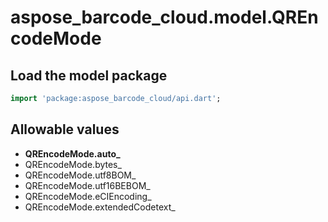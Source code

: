 # aspose_barcode_cloud.model.QREncodeMode

## Load the model package

```dart
import 'package:aspose_barcode_cloud/api.dart';
```

## Allowable values

* **QREncodeMode.auto_**
* QREncodeMode.bytes_
* QREncodeMode.utf8BOM_
* QREncodeMode.utf16BEBOM_
* QREncodeMode.eCIEncoding_
* QREncodeMode.extendedCodetext_

